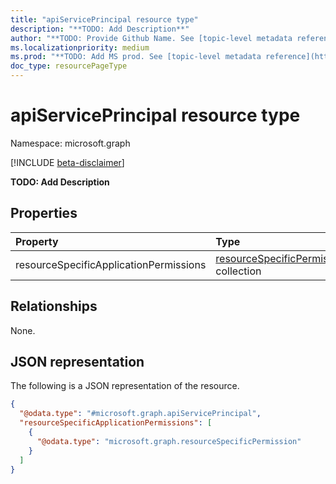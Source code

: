 ```yaml
---
title: "apiServicePrincipal resource type"
description: "**TODO: Add Description**"
author: "**TODO: Provide Github Name. See [topic-level metadata reference](https://msgo.azurewebsites.net/add/document/guidelines/metadata.html#topic-level-metadata)**"
ms.localizationpriority: medium
ms.prod: "**TODO: Add MS prod. See [topic-level metadata reference](https://msgo.azurewebsites.net/add/document/guidelines/metadata.html#topic-level-metadata)**"
doc_type: resourcePageType
---
```


# apiServicePrincipal resource type

Namespace: microsoft.graph

[!INCLUDE [beta-disclaimer](../../includes/beta-disclaimer.md)]

**TODO: Add Description**

## Properties
|Property|Type|Description|
|:---|:---|:---|
|resourceSpecificApplicationPermissions|[resourceSpecificPermission](../resources/resourcespecificpermission.md) collection|**TODO: Add Description**|

## Relationships
None.

## JSON representation
The following is a JSON representation of the resource.
<!-- {
  "blockType": "resource",
  "@odata.type": "microsoft.graph.apiServicePrincipal"
}
-->
``` json
{
  "@odata.type": "#microsoft.graph.apiServicePrincipal",
  "resourceSpecificApplicationPermissions": [
    {
      "@odata.type": "microsoft.graph.resourceSpecificPermission"
    }
  ]
}
```

